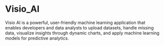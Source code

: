 # Visio_AI
 Visio AI is a powerful, user-friendly machine learning application that enables developers and data analysts to upload datasets, handle missing data, visualize insights through dynamic charts, and apply machine learning models for predictive analytics.
